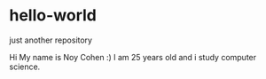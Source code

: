 # hello-world
just another repository

Hi My name is Noy Cohen :)
I am 25 years old and i study computer science.
